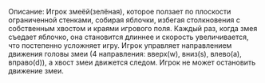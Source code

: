 Описание:
Игрок змеёй(зелёная), которое ползает по плоскости ограниченной стенками, собирая яблочки, избегая столкновения с собственным хвостом и краями игрового поля. Каждый раз, когда змея съедает яблочко, она становится длиннее и скорость увеличивается, что постепенно усложняет игру. Игрок управляет направлением движения головы змеи (4 направления: вверх(w), вниз(s), влево(a), вправо(d)), а хвост змеи движется следом. Игрок не может остановить движение змеи.
